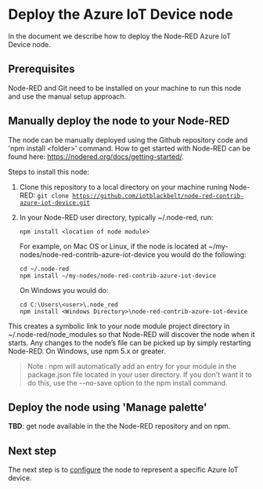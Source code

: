 # Deploy the Azure IoT Device node
In the document we describe how to deploy the Node-RED Azure IoT Device node.

## Prerequisites
Node-RED and Git need to be installed on your machine to run this node and use the manual setup approach.

## Manually deploy the node to your Node-RED
The node can be manually deployed using the Github repository code and 'npm install &lt;folder&gt;' command. How to get started with Node-RED can be found here: https://nodered.org/docs/getting-started/.

Steps to install this node:

1. Clone this repository to a local directory on your machine runing Node-RED: <code>git clone https://github.com/iotblackbelt/node-red-contrib-azure-iot-device.git</code>
1. In your Node-RED user directory, typically ~/.node-red, run:

    ```
    npm install <location of node module>
    ```

    For example, on Mac OS or Linux, if the node is located at ~/my-nodes/node-red-contrib-azure-iot-device you would do the following:

    ```
    cd ~/.node-red
    npm install ~/my-nodes/node-red-contrib-azure-iot-device
    ```

    On Windows you would do:

    ```
    cd C:\Users\<user>\.node_red
    npm install <Windows Directory>\node-red-contrib-azure-iot-device
    ```

This creates a symbolic link to your node module project directory in ~/.node-red/node_modules so that Node-RED will discover the node when it starts. Any changes to the node’s file can be picked up by simply restarting Node-RED. On Windows, use npm 5.x or greater.<br/>

>Note : npm will automatically add an entry for your module in the package.json file located in your user directory. If you don't want it to do this, use the --no-save option to the npm install command.

## Deploy the node using 'Manage palette'
**TBD**: get node available in the the Node-RED repository and on npm.

## Next step
The next step is to [configure](./CONFIGURE.md) the node to represent a specific Azure IoT device.
